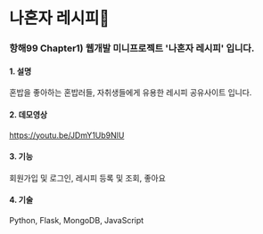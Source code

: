 # 나혼자 레시피🥘

### 항해99 Chapter1) 웹개발 미니프로젝트 '나혼자 레시피' 입니다.

#### 1. 설명
혼밥을 좋아하는 혼밥러들, 자취생들에게 유용한 레시피 공유사이트 입니다.

#### 2. 데모영상
https://youtu.be/JDmY1Ub9NlU

#### 3. 기능
회원가입 및 로그인, 레시피 등록 및 조회, 좋아요
#### 4. 기술
Python, Flask, MongoDB, JavaScript




